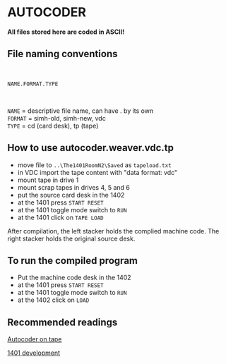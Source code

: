 # AUTOCODER 

**All files stored here are coded in ASCII!**

## File naming conventions
<br>

```NAME.FORMAT.TYPE```

<br>

```NAME``` = descriptive file name, can have . by its own<br>
```FORMAT``` = simh-old, simh-new, vdc<br>
```TYPE``` = cd (card desk), tp (tape)<br>

## How to use autocoder.weaver.vdc.tp
- move file to ```..\The1401RoomN2\Saved``` as ```tapeload.txt``` 
- in VDC import the tape content with "data format: vdc"
- mount tape in drive 1
- mount scrap tapes in drives 4, 5 and 6
- put the source card desk in the 1402
- at the 1401 press ```START RESET``` 
- at the 1401 toggle mode switch to ```RUN``` 
- at the 1401 click on ```TAPE LOAD``` 


After compilation, the left stacker holds the complied machine code. The right stacker holds the original source desk.<br>


## To run the compiled program

- Put the machine code desk in the 1402 <br> 
- at the 1401 press ```START RESET```
- at the 1401 toggle mode switch to ```RUN``` <br>
- at the 1402 click on ```LOAD``` <br>


## Recommended readings

[Autocoder on tape](https://bitsavers.org/pdf/ibm/1401/C24-3319-0_Autocoder_on_Tape_Laguage_Specifications_and_Operating_Procedures_Nov64.pdf)

[1401 development](https://bitsavers.org/pdf/ibm/1401/A24-1403-5_1401_Reference_Apr62.pdf)
